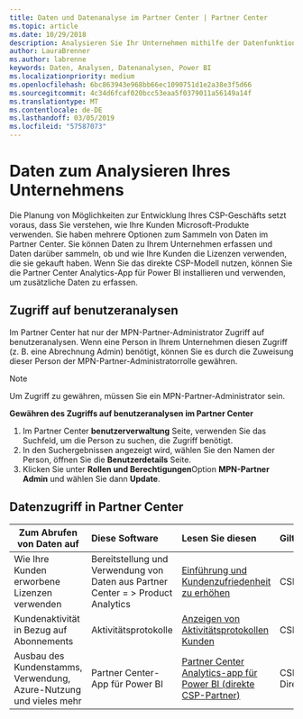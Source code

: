 ```yaml
---
title: Daten und Datenanalyse im Partner Center | Partner Center
ms.topic: article
ms.date: 10/29/2018
description: Analysieren Sie Ihr Unternehmen mithilfe der Datenfunktionen im Partner Center.
author: LauraBrenner
ms.author: labrenne
keywords: Daten, Analysen, Datenanalysen, Power BI
ms.localizationpriority: medium
ms.openlocfilehash: 6bc863943e968bb66ec1090751d1e2a38e3f5d66
ms.sourcegitcommit: 4c34d6fcaf020bcc53eaa5f0379011a56149a14f
ms.translationtype: MT
ms.contentlocale: de-DE
ms.lasthandoff: 03/05/2019
ms.locfileid: "57587073"
---
```

# <a name="get-data-and-analyze-your-business"></a>Daten zum Analysieren Ihres Unternehmens 

Die Planung von Möglichkeiten zur Entwicklung Ihres CSP-Geschäfts setzt voraus, dass Sie verstehen, wie Ihre Kunden Microsoft-Produkte verwenden. Sie haben mehrere Optionen zum Sammeln von Daten im Partner Center. Sie können Daten zu Ihrem Unternehmen erfassen und Daten darüber sammeln, ob und wie Ihre Kunden die Lizenzen verwenden, die sie gekauft haben. Wenn Sie das direkte CSP-Modell nutzen, können Sie die Partner Center Analytics-App für Power BI installieren und verwenden, um zusätzliche Daten zu erfassen.

## <a name="access-to-user-analytics"></a>Zugriff auf benutzeranalysen

Im Partner Center hat nur der MPN-Partner-Administrator Zugriff auf benutzeranalysen. Wenn eine Person in Ihrem Unternehmen diesen Zugriff (z. B. eine Abrechnung Admin) benötigt, können Sie es durch die Zuweisung dieser Person der MPN-Partner-Administratorrolle gewähren.

>[!NOTE] 
>Um Zugriff zu gewähren, müssen Sie ein MPN-Partner-Administrator sein.

**Gewähren des Zugriffs auf benutzeranalysen im Partner Center** 

1.  Im Partner Center **benutzerverwaltung** Seite, verwenden Sie das Suchfeld, um die Person zu suchen, die Zugriff benötigt.
2.  In den Suchergebnissen angezeigt wird, wählen Sie den Namen der Person, öffnen Sie die **Benutzerdetails** Seite.
3.  Klicken Sie unter **Rollen und Berechtigungen**Option **MPN-Partner Admin** und wählen Sie dann **Update**.

 
## <a name="access-data-in-partner-center"></a>Datenzugriff in Partner Center

|**Zum Abrufen von Daten auf**   |**Diese Software**   |**Lesen Sie diesen**   | **Gilt für**    |
|---------------------|:-----------------------|:---------------|:--------------|
|Wie Ihre Kunden erworbene Lizenzen verwenden   |Bereitstellung und Verwendung von Daten aus Partner Center = > Product Analytics   |[Einführung und Kundenzufriedenheit zu erhöhen](increasing-adoption-and-satisfaction.md)|CSP-Partner|
|Kundenaktivität in Bezug auf Abonnements   |Aktivitätsprotokolle   |[Anzeigen von Aktivitätsprotokollen Kunden](activity-logs.md)|CSP-Partner   |
|Ausbau des Kundenstamms, Verwendung, Azure-Nutzung und vieles mehr   |Partner Center-App für Power BI   |[Partner Center Analytics-app für Power BI (direkte CSP-Partner)](power-bi-app-for-direct-partners.md)|CSP-Direktpartner|






